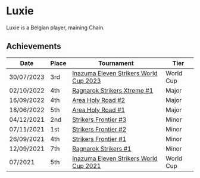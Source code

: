 # Luxie

Luxie is a Belgian player, maining Chain.

## Achievements

|Date|Place|Tournament|Tier|
|-|-|-|-|
| 30/07/2023 | 3rd | [Inazuma Eleven Strikers World Cup 2023](../..//tournaments/worldcup23.md) | World Cup |
| 02/10/2022 | 4th | [Ragnarok Strikers Xtreme #1](../..//tournaments/ragna/ragnax1.md) | Major |
| 16/09/2022 | 4th | [Area Holy Road #2](../..//tournaments/misc/holyroad2.md) | Major |
| 18/06/2022 | 5th | [Area Holy Road #1](../..//tournaments/misc/holyroad1.md) | Major |
| 04/12/2021 | 2nd | [Strikers Frontier #3](../..//tournaments/sf/sf3.md) | Minor |
| 07/11/2021 | 1st | [Strikers Frontier #2](../..//tournaments/sf/sf2.md) | Minor |
| 26/09/2021 | 4th | [Strikers Frontier #1](../..//tournaments/sf/sf1.md) | Minor |
| 12/09/2021 | 7th | [Ragnarok Strikers #1](../..//tournaments/ragna/ragna1.md) | Minor |
| 07/2021 | 5th | [Inazuma Eleven Strikers World Cup 2021](../..//tournaments/worldcup21.md) | World Cup |
